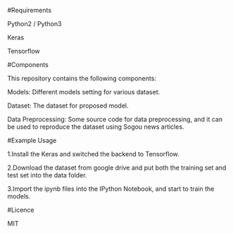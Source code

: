 #Requirements

Python2 / Python3

Keras

Tensorflow

#Components

This repository contains the following components:

Models: Different models setting for various dataset.

Dataset: The dataset for proposed model.

Data Preprocessing: Some source code for data preprocessing, and it can be used to reproduce the dataset using Sogou news articles. 


#Example Usage

1.Install the Keras and switched the backend to Tensorflow.

2.Download the dataset from google drive and put both the training set and test set into the data folder.

3.Import the ipynb files into the IPython Notebook, and start to train the models.


#Licence

MIT
